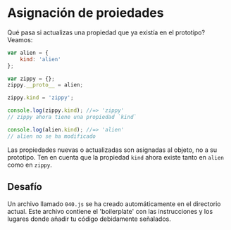 Asignación de proiedades
====================

Qué pasa si actualizas una propiedad que ya existía en el prototipo? Veamos:

```js
var alien = {
	kind: 'alien'
};

var zippy = {};
zippy.__proto__ = alien;

zippy.kind = 'zippy';

console.log(zippy.kind); //=> 'zippy'
// zippy ahora tiene una propiedad `kind`

console.log(alien.kind); //=> 'alien'
// alien no se ha modificado
```

Las propiedades nuevas o actualizadas son asignadas al objeto, no a su
prototipo. Ten en cuenta que la propiedad `kind` ahora existe tanto en `alien`
como en `zippy`.

Desafío
-------

Un archivo llamado `040.js` se ha creado automáticamente en el directorio
actual. Este archivo contiene el 'boilerplate' con las instrucciones y los
lugares donde añadir tu código debidamente señalados.
